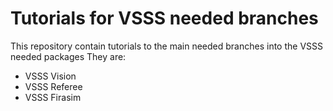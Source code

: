 # Tutorials for VSSS needed branches

This repository contain tutorials to the main needed branches into the VSSS needed packages
They are:
* VSSS Vision
* VSSS Referee
* VSSS Firasim

